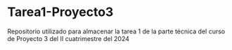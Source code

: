 # Tarea1-Proyecto3
Repositorio utilizado para almacenar la tarea 1 de la parte técnica del curso de Proyecto 3 del II cuatrimestre del 2024
